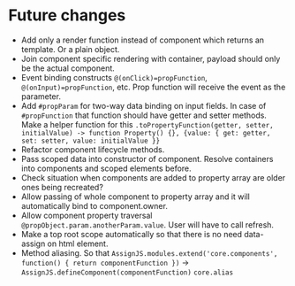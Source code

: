 # Future changes

* Add only a render function instead of component which returns an template. Or a plain object.
* Join component specific rendering with container, payload should only be the actual component.
* Event binding constructs `@(onClick)=propFunction`, `@(onInput)=propFunction`, etc. Prop function will receive the event as the parameter.
* Add `#propParam` for two-way data binding on input fields. In case of `#propFunction` that function should have getter and setter methods. Make a helper function for this `.toPropertyFunction(getter, setter, initialValue) -> function Property() {}, {value: { get: getter, set: setter, value: initialValue }}`
* Refactor component lifecycle methods.
* Pass scoped data into constructor of component. Resolve containers into components and scoped elements before.
* Check situation when components are added to property array are older ones being recreated?
* Allow passing of whole component to property array and it will automatically bind to component.owner.
* Allow component property traversal `@propObject.param.anotherParam.value`. User will have to call refresh.
* Make a top root scope automatically so that there is no need data-assign on html element.
* Method aliasing. So that `AssignJS.modules.extend('core.components', function() { return componentFunction })` -> `AssignJS.defineComponent(componentFunction)` `core.alias`